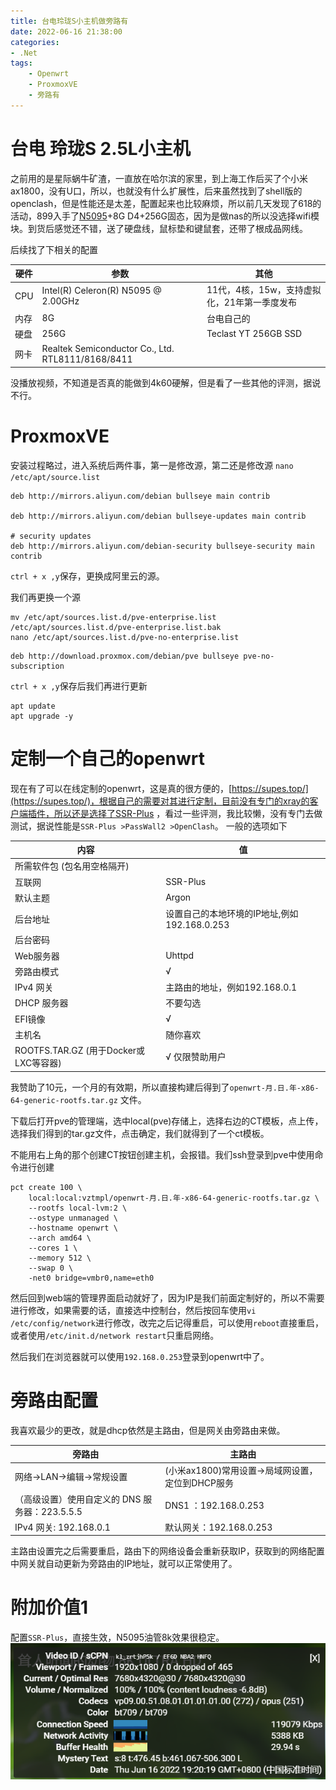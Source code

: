 ```yaml
---
title: 台电玲珑S小主机做旁路有
date: 2022-06-16 21:38:00
categories:
- .Net
tags:
    - Openwrt
    - ProxmoxVE
    - 旁路有
---
```


# 台电 玲珑S 2.5L小主机

之前用的是星际蜗牛矿渣，一直放在哈尔滨的家里，到上海工作后买了个小米ax1800，没有U口，所以，也就没有什么扩展性，后来虽然找到了shell版的openclash，但是性能还是太差，配置起来也比较麻烦，所以前几天发现了618的活动，899入手了[N5095](https://www.intel.cn/content/www/cn/zh/products/sku/212322/intel-celeron-processor-n5095-4m-cache-up-to-2-90-ghz/specifications.html)+8G D4+256G固态，因为是做nas的所以没选择wifi模块。到货后感觉还不错，送了硬盘线，鼠标垫和键鼠套，还带了根成品网线。

后续找了下相关的配置

| 硬件 | 参数 | 其他 |
|----|----|----|
| CPU |Intel(R) Celeron(R) N5095 @ 2.00GHz |  11代，4核，15w，支持虚拟化，21年第一季度发布|
| 内存 | 8G | 台电自己的|
| 硬盘 | 256G | Teclast YT 256GB SSD |
| 网卡 | Realtek Semiconductor Co., Ltd. RTL8111/8168/8411 | |

没播放视频，不知道是否真的能做到4k60硬解，但是看了一些其他的评测，据说不行。


# ProxmoxVE

安装过程略过，进入系统后两件事，第一是修改源，第二还是修改源
`nano /etc/apt/source.list`
```
deb http://mirrors.aliyun.com/debian bullseye main contrib

deb http://mirrors.aliyun.com/debian bullseye-updates main contrib

# security updates
deb http://mirrors.aliyun.com/debian-security bullseye-security main contrib
```
`ctrl + x ,y`保存，更换成阿里云的源。


我们再更换一个源
```shell
mv /etc/apt/sources.list.d/pve-enterprise.list /etc/apt/sources.list.d/pve-enterprise.list.bak
nano /etc/apt/sources.list.d/pve-no-enterprise.list
```
```
deb http://download.proxmox.com/debian/pve bullseye pve-no-subscription
```

`ctrl + x ,y`保存后我们再进行更新
```shell
apt update
apt upgrade -y
```

# 定制一个自己的openwrt

现在有了可以在线定制的openwrt，这是真的很方便的，[https://supes.top/](https://supes.top/)，根据自己的需要对其进行定制，目前没有专门的xray的客户端插件，所以还是选择了SSR-Plus ，看过一些评测，我比较懒，没有专门去做测试，据说性能是`SSR-Plus >PassWall2 >OpenClash`。
一般的选项如下

| 内容 | 值 |
|----|----|
| 所需软件包 (包名用空格隔开)| |
| 互联网 | SSR-Plus |
| 默认主题 | Argon |
| 后台地址 | 设置自己的本地环境的IP地址,例如 192.168.0.253 |
| 后台密码 | |
| Web服务器 | Uhttpd |
| 旁路由模式 | √ |
| IPv4 网关 | 主路由的地址，例如192.168.0.1 |
| DHCP 服务器 | 不要勾选 |
| EFI镜像 | √ |
| 主机名 | 随你喜欢 |
| ROOTFS.TAR.GZ (用于Docker或LXC等容器) | √ 仅限赞助用户|

我赞助了10元，一个月的有效期，所以直接构建后得到了`openwrt-月.日.年-x86-64-generic-rootfs.tar.gz` 文件。

下载后打开pve的管理端，选中local(pve)存储上，选择右边的CT模板，点上传，选择我们得到的tar.gz文件，点击确定，我们就得到了一个ct模板。

不能用右上角的那个创建CT按钮创建主机，会报错。我们ssh登录到pve中使用命令进行创建

```shell
pct create 100 \
	local:local:vztmpl/openwrt-月.日.年-x86-64-generic-rootfs.tar.gz \
	--rootfs local-lvm:2 \
	--ostype unmanaged \
	--hostname openwrt \
	--arch amd64 \
	--cores 1 \
	--memory 512 \
	--swap 0 \
	-net0 bridge=vmbr0,name=eth0
```

然后回到web端的管理界面启动就好了，因为IP是我们前面定制好的，所以不需要进行修改，如果需要的话，直接选中控制台，然后按回车使用`vi /etc/config/network`进行修改，改完之后记得重启，可以使用`reboot`直接重启，或者使用`/etc/init.d/network restart`只重启网络。

然后我们在浏览器就可以使用`192.168.0.253`登录到openwrt中了。
# 旁路由配置

我喜欢最少的更改，就是dhcp依然是主路由，但是网关由旁路由来做。


| 旁路由 | 主路由 |
| ---- | ---- |
| 网络->LAN->编辑->常规设置| (小米ax1800)常用设置->局域网设置，定位到DHCP服务|
|（高级设置）使用自定义的 DNS 服务器：223.5.5.5 | DNS1 ：192.168.0.253 |
| IPv4 网关: 192.168.0.1 | 默认网关：192.168.0.253 |

主路由设置完之后需要重启，路由下的网络设备会重新获取IP，获取到的网络配置中网关就自动更新为旁路由的IP地址，就可以正常使用了。

# 附加价值1

配置`SSR-Plus`，直接生效，N5095油管8k效果很稳定。
![](/assets/xray-ytb-statistics.png)